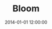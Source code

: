 ---
layout: work
title: Bloom
date: 2014-01-01 12:00:00
category: paintings
imageURL: /images/paintings/bloom.jpg
thumbnailURL: /images/paintings/bloom-thumbnail.jpg
medium: Glitter, acrylic paints, acrylic primer, gold leaf size, epoxy resin, clear coat, custom board and flexi ply
dimensions: 1618mm Ø x 34mm D
price: $7,500
sold: false
---
